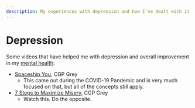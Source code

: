 ```yaml
---
description: My experiences with depression and how I've dealt with it
---
```


# Depression

Some videos that have helped me with depression and overall improvement in my
[mental health](health/mental-health/index.md):

- [Spaceship You](https://youtu.be/snAhsXyO3Ck), CGP Grey
  - This came out during the COVID-19 Pandemic and is very much focused on that,
    but all of the concepts still apply.
- [7 Steps to Maximize Misery](https://youtu.be/LO1mTELoj6o), CGP Grey
  - Watch this. Do the opposite.
